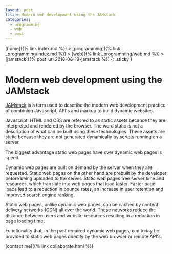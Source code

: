 ```yaml
---
layout: post
title: Modern web development using the JAMstack
categories: 
  - programming 
  - web
  - post
---
```


[home]({% link index.md %}) > [programming]({% link _programming/index.md %}) > [web]({% link _programming/web.md %}) > [jamstack]({% post_url 2018-08-19-jamstack %})
{: .sticky }

# Modern web development using the JAMstack 

[JAMstack](https://jamstack.org) is a term used to describe the modern web development practice of combining Javascript, API's and markup to build dynamic websites.

Javascript, HTML and CSS are referred to as static assets because they are interpreted and rendered by the browser. The word static is not a description of what can be built using these technologies. These assets are static because they are not generated dynamically by scripts running on a server. 

The biggest advantage static web pages have over dynamic web pages is speed. 

Dynamic web pages are built on demand by the server when they are requested. Static web pages on the other hand are prebuilt by the developer before being uploaded to the server. Static web pages free server time and resources, which translate into web pages that load faster. Faster page loads lead to a reduction in bounce rates, an increase in user retention and improved search engine ranking. 

Static web pages, unlike dynamic web pages, can be cached by content delivery networks (CDN) all over the world. These networks reduce the distance between users and website resources resulting in a reduction in page loading time. 

Functionality that, in the past required dynamic web pages, can today be provided to static web pages directly by the web browser or remote API's. 

[contact me]({% link collaborate.html %})

